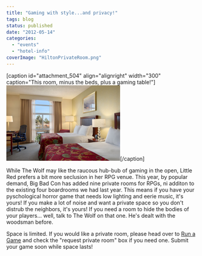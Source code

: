 ```yaml
---
title: "Gaming with style...and privacy!"
tags: blog
status: published
date: "2012-05-14"
categories: 
  - "events"
  - "hotel-info"
coverImage: "HiltonPrivateRoom.png"
---
```


\[caption id="attachment\_504" align="alignright" width="300" caption="This room, minus the beds, plus a gaming table!"\][![](/images/HiltonPrivateRoom-300x199.png "HiltonPrivateRoom")](http://www.bigbadcon.com/wp-content/uploads/2012/05/HiltonPrivateRoom.png)\[/caption\]

While The Wolf may like the raucous hub-bub of gaming in the open, Little Red prefers a bit more seclusion in her RPG venue. This year, by popular demand, Big Bad Con has added nine private rooms for RPGs, ni additon to the existing four boardrooms we had last year. This means if you have your pyschological horror game that needs low lighting and eerie music, it's yours! If you make a lot of noise and want a private space so you don't distrub the neighbors, it's yours! If you need a room to hide the bodies of your players... well, talk to The Wolf on that one. He's dealt with the woodsman before.

Space is limited. If you would like a private room, please head over to [Run a Game](http://www.bigbadcon.com/volunteer/run-a-game/ "Run a Game") and check the "request private room" box if you need one. Submit your game soon while space lasts!
